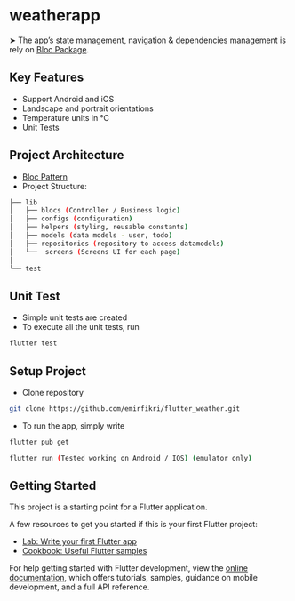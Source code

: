 # weatherapp

➤ The app’s state management, navigation & dependencies management is rely on [Bloc Package](https://pub.dev/packages/bloc).

## Key Features
 - Support Android and iOS
 - Landscape and portrait orientations
 - Temperature units in °C
 - Unit Tests 
 

## Project Architecture
- [Bloc Pattern](https://github.com/felangel/bloc/tree/master/examples)
- Project Structure:
```bash
├── lib
│   ├── blocs (Controller / Business logic)
│   ├── configs (configuration)
│   ├── helpers (styling, reusable constants)
│   ├── models (data models - user, todo)
│   ├── repositories (repository to access datamodels)
│   └──  screens (Screens UI for each page)
│     
└── test
```
## Unit Test

- Simple unit tests are created
- To execute all the unit tests, run
```bash
flutter test   
```



## Setup Project
- Clone repository
```bash
git clone https://github.com/emirfikri/flutter_weather.git
```

- To run the app, simply write
```bash
flutter pub get  
```
```bash
flutter run (Tested working on Android / IOS) (emulator only)
```

## Getting Started

This project is a starting point for a Flutter application.

A few resources to get you started if this is your first Flutter project:

- [Lab: Write your first Flutter app](https://docs.flutter.dev/get-started/codelab)
- [Cookbook: Useful Flutter samples](https://docs.flutter.dev/cookbook)

For help getting started with Flutter development, view the
[online documentation](https://docs.flutter.dev/), which offers tutorials,
samples, guidance on mobile development, and a full API reference.